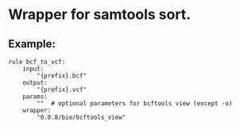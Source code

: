 # Wrapper for samtools sort.

## Example:

```
rule bcf_to_vcf:
    input:
        "{prefix}.bcf"
    output:
        "{prefix}.vcf"
    params:
        ""  # optional parameters for bcftools view (except -o)
    wrapper:
        "0.0.8/bio/bcftools_view"
```
